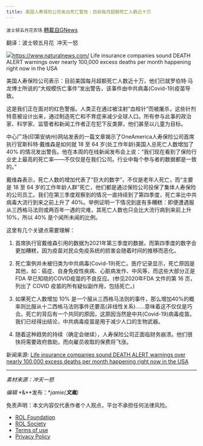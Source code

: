```yaml
---
title: 美国人寿保险公司发出死亡警告：目前每月超额死亡人数近十万
---
```

`波士顿五月花农场` [轉載自GNews](https://gnews.org/zh-hans/1872299/)

翻译：波士顿五月花  冲天一怒

![](https://assets.gnews.org/wp-content/uploads/2022/01/人寿保险公司发出死亡警报警告，目前美国每月有近十万人超额死亡.jpg)https://www.naturalnews.com/
Life insurance companies sound DEATH ALERT warnings over nearly 100,000 excess deaths per month happening right now in the USA

美国人寿保险公司表示：目前美国每月超额死亡人数近十万，他们已就罗伯特·马龙博士所说的“大规模伤亡事件”发出警告，该事件由中共病毒(Covid-19)疫苗导致。

这是我们正在面对的红色警报。人类正在通过被注射“血栓针”而被屠杀，这些针剂特意被设计出来，通过制造死亡和不育症来减少全球人口。所有参与此事的政治家、科学家、监管者和新闻工作者正在犯下反类罪，他们甚至以儿童为目标。

中心广场(印第安纳州)网站发表的一篇文章揭示了OneAmerica人寿保险公司首席执行官斯科特·戴维森是如何就 18 至 64 岁(处工作年龄)美国人总死亡人数增加了40% 的情况发出警告。他在本周的在线新闻发布会上说：“我们现在看到了保险行业史上最高的死亡率——不仅仅是在我们公司。行业中每个参与者的数据都是一致的。”

戴维森表示，死亡人数的增加代表了“巨大的数字”，不仅是老年人死亡，而“主要是 18 至 64 岁的工作年龄人群”死亡，他们都是通过保险公司投保了集体人寿保险的公司员工。我们在第三季度观察到的情况一直持续到了第四季度，死亡率比中共病毒大流行到来之前上升了 40%。举例证明一下情况到底有多糟糕：即便遭遇服从三西格马法则或两百年一遇的灾难，其死亡人数也只会比大流行病到来前上升10%，所以 40% 是个闻所未闻的比例。

这里有几个关键点需要理解：

1. 首席执行官戴维森引用的数据为2021年第三季度的数据，而第四季度的数字会更加糟糕，因为疫苗对民众免疫系统的损害会随着时间的推移而恶化。

2. 死亡案例并未被归类为中共病毒(Covid-19)死亡。医疗记录显示，死亡原因是其他，如：癌症、自身免疫性疾病、心脏病发作、中风等，而这些大部分正是FDA 早已知晓的COVID疫苗的不良反应。(参见2020年FDA 文件的第 16 页，列出了 COVID 疫苗的所有疑似副作用，包括死亡。)

3. 如果死亡人数增加 10% 是一个服从三西格马法则的事件，那么增加40%的概率则比服从十二西格马法则事件还要高(非线性关系)……意味着这不仅仅是巧合。死亡的背后有一个共同的原因，这原因当然是中共(Covid-19)病毒疫苗。我们已经得出结论，中共病毒疫苗是用于减少人口的生物武器。

4. 随着这种趋势的持续（确定会继续），人寿保险公司正面临财务崩溃。他们很快将需要政府救助，而向雇员收取的保费将飞涨。

新闻来源: [Life insurance companies sound DEATH ALERT warnings over nearly 100,000 excess deaths per month happening right now in the USA](https://www.naturalnews.com/2022-01-03-life-insurance-companies-sound-death-alert-warnings-over-excess-deaths-covid.html)

* * *

*素材来源：冲天一怒*

*编辑* *&**发布：**jamie(**文胤**)*

 

免责声明：本文内容仅代表作者个人观点，平台不承担任何法律风险。

- [ROL Foundation](https://rolfoundation.org/)
- [ROL Society](https://rolsociety.org/)
- [Terms of use](https://gnews.org/terms-of-use-3/)
- [Privacy Policy](https://gnews.org/privacy-policy/)
